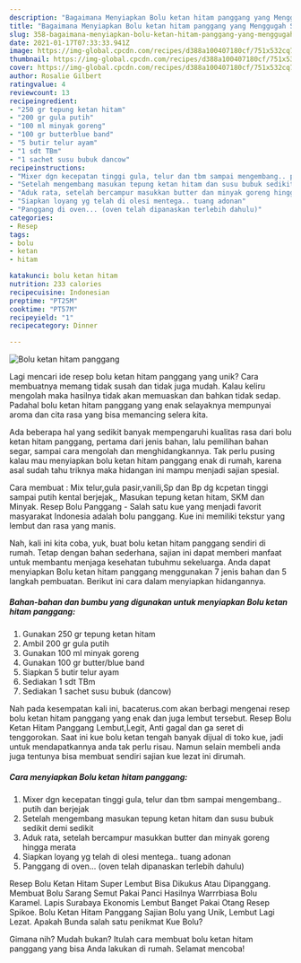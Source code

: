 ```yaml
---
description: "Bagaimana Menyiapkan Bolu ketan hitam panggang yang Menggugah Selera"
title: "Bagaimana Menyiapkan Bolu ketan hitam panggang yang Menggugah Selera"
slug: 358-bagaimana-menyiapkan-bolu-ketan-hitam-panggang-yang-menggugah-selera
date: 2021-01-17T07:33:33.941Z
image: https://img-global.cpcdn.com/recipes/d388a100407180cf/751x532cq70/bolu-ketan-hitam-panggang-foto-resep-utama.jpg
thumbnail: https://img-global.cpcdn.com/recipes/d388a100407180cf/751x532cq70/bolu-ketan-hitam-panggang-foto-resep-utama.jpg
cover: https://img-global.cpcdn.com/recipes/d388a100407180cf/751x532cq70/bolu-ketan-hitam-panggang-foto-resep-utama.jpg
author: Rosalie Gilbert
ratingvalue: 4
reviewcount: 13
recipeingredient:
- "250 gr tepung ketan hitam"
- "200 gr gula putih"
- "100 ml minyak goreng"
- "100 gr butterblue band"
- "5 butir telur ayam"
- "1 sdt TBm"
- "1 sachet susu bubuk dancow"
recipeinstructions:
- "Mixer dgn kecepatan tinggi gula, telur dan tbm sampai mengembang.. putih dan berjejak"
- "Setelah mengembang masukan tepung ketan hitam dan susu bubuk sedikit demi sedikit"
- "Aduk rata, setelah bercampur masukkan butter dan minyak goreng hingga merata"
- "Siapkan loyang yg telah di olesi mentega.. tuang adonan"
- "Panggang di oven... (oven telah dipanaskan terlebih dahulu)"
categories:
- Resep
tags:
- bolu
- ketan
- hitam

katakunci: bolu ketan hitam 
nutrition: 233 calories
recipecuisine: Indonesian
preptime: "PT25M"
cooktime: "PT57M"
recipeyield: "1"
recipecategory: Dinner

---
```



![Bolu ketan hitam panggang](https://img-global.cpcdn.com/recipes/d388a100407180cf/751x532cq70/bolu-ketan-hitam-panggang-foto-resep-utama.jpg)

Lagi mencari ide resep bolu ketan hitam panggang yang unik? Cara membuatnya memang tidak susah dan tidak juga mudah. Kalau keliru mengolah maka hasilnya tidak akan memuaskan dan bahkan tidak sedap. Padahal bolu ketan hitam panggang yang enak selayaknya mempunyai aroma dan cita rasa yang bisa memancing selera kita.

Ada beberapa hal yang sedikit banyak mempengaruhi kualitas rasa dari bolu ketan hitam panggang, pertama dari jenis bahan, lalu pemilihan bahan segar, sampai cara mengolah dan menghidangkannya. Tak perlu pusing kalau mau menyiapkan bolu ketan hitam panggang enak di rumah, karena asal sudah tahu triknya maka hidangan ini mampu menjadi sajian spesial.

Cara membuat : Mix telur,gula pasir,vanili,Sp dan Bp dg kcpetan tinggi sampai putih kental berjejak,, Masukan tepung ketan hitam, SKM dan Minyak. Resep Bolu Panggang - Salah satu kue yang menjadi favorit masyarakat Indonesia adalah bolu panggang. Kue ini memiliki tekstur yang lembut dan rasa yang manis.


Nah, kali ini kita coba, yuk, buat bolu ketan hitam panggang sendiri di rumah. Tetap dengan bahan sederhana, sajian ini dapat memberi manfaat untuk membantu menjaga kesehatan tubuhmu sekeluarga. Anda dapat menyiapkan Bolu ketan hitam panggang menggunakan 7 jenis bahan dan 5 langkah pembuatan. Berikut ini cara dalam menyiapkan hidangannya.

<!--inarticleads1-->

##### Bahan-bahan dan bumbu yang digunakan untuk menyiapkan Bolu ketan hitam panggang:

1. Gunakan 250 gr tepung ketan hitam
1. Ambil 200 gr gula putih
1. Gunakan 100 ml minyak goreng
1. Gunakan 100 gr butter/blue band
1. Siapkan 5 butir telur ayam
1. Sediakan 1 sdt TBm
1. Sediakan 1 sachet susu bubuk (dancow)


Nah pada kesempatan kali ini, bacaterus.com akan berbagi mengenai resep bolu ketan hitam panggang yang enak dan juga lembut tersebut. Resep Bolu Ketan Hitam Panggang Lembut,Legit, Anti gagal dan ga seret di tenggorokan. Saat ini kue bolu ketan tengah banyak dijual di toko kue, jadi untuk mendapatkannya anda tak perlu risau. Namun selain membeli anda juga tentunya bisa membuat sendiri sajian kue lezat ini dirumah. 

<!--inarticleads2-->

##### Cara menyiapkan Bolu ketan hitam panggang:

1. Mixer dgn kecepatan tinggi gula, telur dan tbm sampai mengembang.. putih dan berjejak
1. Setelah mengembang masukan tepung ketan hitam dan susu bubuk sedikit demi sedikit
1. Aduk rata, setelah bercampur masukkan butter dan minyak goreng hingga merata
1. Siapkan loyang yg telah di olesi mentega.. tuang adonan
1. Panggang di oven... (oven telah dipanaskan terlebih dahulu)


Resep Bolu Ketan Hitam Super Lembut Bisa Dikukus Atau Dipanggang. Membuat Bolu Sarang Semut Pakai Panci Hasilnya Warrrbiasa Bolu Karamel. Lapis Surabaya Ekonomis Lembut Banget Pakai Otang Resep Spikoe. Bolu Ketan Hitam Panggang Sajian Bolu yang Unik, Lembut Lagi Lezat. Apakah Bunda salah satu penikmat Kue Bolu? 

Gimana nih? Mudah bukan? Itulah cara membuat bolu ketan hitam panggang yang bisa Anda lakukan di rumah. Selamat mencoba!
